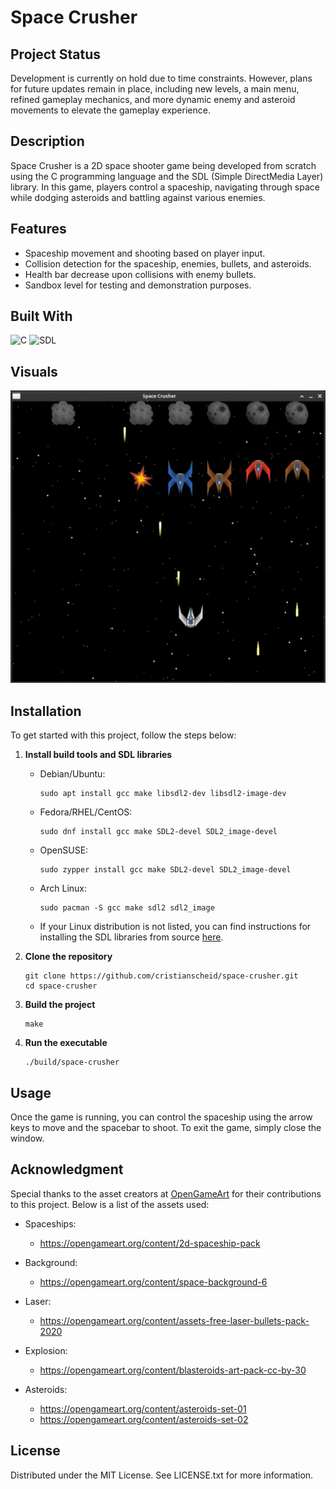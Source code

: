 # Space Crusher

## Project Status

Development is currently on hold due to time constraints. However, plans for future updates remain in place, including new levels, a main menu, refined gameplay mechanics, and more dynamic enemy and asteroid movements to elevate the gameplay experience.

## Description

Space Crusher is a 2D space shooter game being developed from scratch using the C programming language and the SDL (Simple DirectMedia Layer) library. In this game, players control a spaceship, navigating through space while dodging asteroids and battling against various enemies.

## Features

- Spaceship movement and shooting based on player input.
- Collision detection for the spaceship, enemies, bullets, and asteroids.
- Health bar decrease upon collisions with enemy bullets.
- Sandbox level for testing and demonstration purposes.

## Built With

![C](https://img.shields.io/badge/C-11-gray?&style=for-the-badge)
![SDL](https://img.shields.io/badge/SDL-2.0-gray?&style=for-the-badge)

## Visuals

![sandbox](.github/sandbox.png)

## Installation

To get started with this project, follow the steps below:

1. **Install build tools and SDL libraries**

   - Debian/Ubuntu:

     ```
     sudo apt install gcc make libsdl2-dev libsdl2-image-dev
     ```

   - Fedora/RHEL/CentOS:

     ```
     sudo dnf install gcc make SDL2-devel SDL2_image-devel
     ```

   - OpenSUSE:

     ```
     sudo zypper install gcc make SDL2-devel SDL2_image-devel
     ```

   - Arch Linux:

     ```
     sudo pacman -S gcc make sdl2 sdl2_image
     ```

   - If your Linux distribution is not listed, you can find instructions for installing the SDL libraries from source [here](https://lazyfoo.net/tutorials/SDL/01_hello_SDL/linux/index.php).

2. **Clone the repository**

   ```
   git clone https://github.com/cristianscheid/space-crusher.git
   cd space-crusher
   ```

3. **Build the project**

   ```
   make
   ```

4. **Run the executable**

   ```
   ./build/space-crusher
   ```

## Usage

Once the game is running, you can control the spaceship using the arrow keys to move and the spacebar to shoot. To exit the game, simply close the window.

## Acknowledgment

Special thanks to the asset creators at [OpenGameArt](https://opengameart.org) for their contributions to this project. Below is a list of the assets used:

- Spaceships:

  - https://opengameart.org/content/2d-spaceship-pack

- Background:

  - https://opengameart.org/content/space-background-6

- Laser:

  - https://opengameart.org/content/assets-free-laser-bullets-pack-2020

- Explosion:

  - https://opengameart.org/content/blasteroids-art-pack-cc-by-30

- Asteroids:

  - https://opengameart.org/content/asteroids-set-01
  - https://opengameart.org/content/asteroids-set-02

## License

Distributed under the MIT License. See LICENSE.txt for more information.
